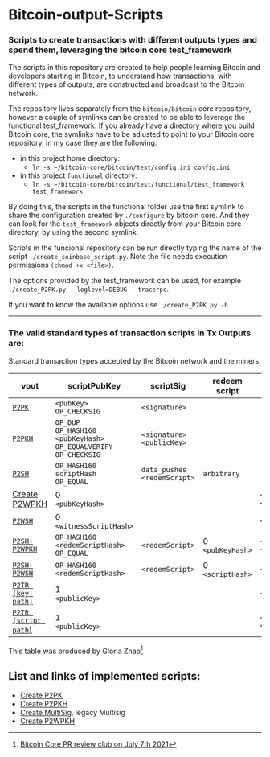 # Bitcoin-output-Scripts

### Scripts to create transactions with different outputs types and spend them, leveraging the bitcoin core test_framework

The scripts in this repository are created to help people learning Bitcoin and developers starting in Bitcoin, to understand how transactions, with different types of outputs,  are constructed and broadcast to the Bitcoin network. 

The repository lives separately from the `bitcoin/bitcoin` core repository, however a couple of symlinks can  be created to be able to leverage the functional test_framework. If you already have a directory where you build Bitcoin core, the symlinks have to be adjusted to point to your Bitcoin core repository, in my case they are the following:
* in this project home directory: 
    * `ln -s ~/bitcoin-core/bitcoin/test/config.ini config.ini`
* in this project `functional` directory: 
    * `ln -s ~/bitcoin-core/bitcoin/test/functional/test_framework test_framework`

By doing this, the scripts in the functional folder use the first symlink to share the configuration created by `./configure` by bitcoin core. And they can look for the `test_framework` objects directly from your Bitcoin core directory, by using the second symlink.

Scripts in the funcional repository can be run directly typing the name of the script `./create_coinbase_script.py`. Note the file needs execution permissions `(chmod +x <file>)`.

The options provided by the test_framework can be used, for example `./create_P2PK.py --loglevel=DEBUG --tracerpc`. 

If you want to know the available options use `./create_P2PK.py -h`

---------------

### The valid standard types of transaction scripts in Tx Outputs are:


Standard transaction types accepted by the Bitcoin network and the miners.

| vout               	                | scriptPubKey                                                        	            | scriptSig                   	 | redeem<br>script 	| witness-stack                                	|
|--------------------	                |---------------------------------------------------------------------	            |-----------------------------	 |------------------	|----------------------------------------	    |
| [`P2PK`](functional/create_P2PK.py)   | `<pubKey>`<br>`OP_CHECKSIG`                                           	        | `<signature>`                  |                  	|                                        	    |
| [`P2PKH`](functional/create_P2PKH.py) | `OP_DUP`<br>`OP_HASH160`<br>`<pubKeyHash>`<br>`OP_EQUALVERIFY`<br>`OP_CHECKSIG` 	| `<signature>`<br>`<publicKey>` |                  	|                                        	    |
| [`P2SH`]()          	                | `OP_HASH160`<br>`scriptHash`<br>`OP_EQUAL`                                	    | `data_pushes`<br>`<redemScript>`| `arbitrary`        	|                                        	    |
| [Create P2WPKH](functional/create_P2WPKH.py)             	            | 0<br>`<pubKeyHash>`                                                             	|                             	 |                  	| `<signature>`<br>`<publicKey>`                |
| [`P2WSH`]()              	            | 0<br>`<witnessScriptHash>`                                                      	|                             	 |                  	| `<witnessScript>`                             |
| [`P2SH-P2WPKH`]()       	            | `OP_HASH160`<br>`<redemScriptHash>`<br>`OP_EQUAL`                                 | `<redemScript>`                | 0<br>`<pubKeyHash>`  | `<signature>`<br>`<publicKey>`                |
| [`P2SH-P2WSH`]()         	            | `OP_HASH160`<br>`<redemScriptHash>`                                              	| `<redemScript>`                | 0<br>`<scriptHash>` 	| `<witnessScript>`                             |
| [`P2TR (key path)`]()    	            | 1<br>`<publicKey>`                                                             	|                             	 |                  	| `<signature>`                              	|
| [`P2TR (script path`)]()              | 1<br>`<publicKey>`                                                             	|                             	 |                  	| `<script>`<br>`control_block`                 |

This table was produced by Gloria Zhao[^1] 

## List and links of implemented scripts:

* [Create P2PK](functional/create_P2PK.py)
* [Create P2PKH](functional/create_P2PKH.py)
* [Create MultiSig](functional/create_MultiSig.py), legacy Multisig
* [Create P2WPKH](functional/create_P2WPKH.py)


[^1]: [Bitcoin Core PR review club on July 7th 2021](https://bitcoincore.reviews/22363)

